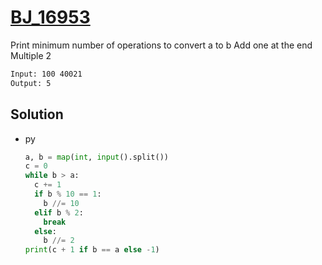 # [BJ_16953](https://acmicpc.net/problem/16953)

Print minimum number of operations to convert a to b
Add one at the end
Multiple 2

```txt
Input: 100 40021
Output: 5
```

## Solution

* py

  ```py
  a, b = map(int, input().split())
  c = 0
  while b > a:
    c += 1
    if b % 10 == 1:
      b //= 10
    elif b % 2:
      break
    else:
      b //= 2
  print(c + 1 if b == a else -1)
  ```
